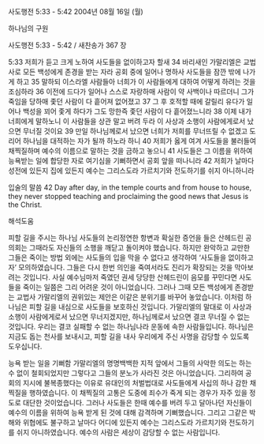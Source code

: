 사도행전 5:33 - 5:42 
2004년 08월 16일 (월)

하나님의 구원



사도행전 5:33 - 5:42 / 새찬송가 367 장


5:33 저희가 듣고 크게 노하여 사도들을 없이하고자 할새 34 바리새인 가말리엘은 교법사로 모든 백성에게 존경을 받는 자라 공회 중에 일어나 명하사 사도들을 잠깐 밖에 나가게 하고 35 말하되 이스라엘 사람들아 너희가 이 사람들에게 대하여 어떻게 하려는 것을 조심하라 36 이전에 드다가 일어나 스스로 자랑하매 사람이 약 사백이나 따르더니 그가 죽임을 당하매 좇던 사람이 다 흩어져 없어졌고 37 그 후 호적할 때에 갈릴리 유다가 일어나 백성을 꾀어 좇게 하다가 그도 망한즉 좇던 사람이 다 흩어졌느니라 38 이제 내가 너희에게 말하노니 이 사람들을 상관 말고 버려 두라 이 사상과 소행이 사람에게로서 났으면 무너질 것이요 39 만일 하나님께로서 났으면 너희가 저희를 무너뜨릴 수 없겠고 도리어 하나님을 대적하는 자가 될까 하노라 하니 40 저희가 옳게 여겨 사도들을 불러들여 채찍질하며 예수의 이름으로 말하는 것을 금하고 놓으니 41 사도들은 그 이름을 위하여 능욕받는 일에 합당한 자로 여기심을 기뻐하면서 공회 앞을 떠나니라 42 저희가 날마다 성전에 있든지 집에 있든지 예수는 그리스도라 가르치기와 전도하기를 쉬지 아니하니라 

입술의 말씀 
42 Day after day, in the temple courts and from house to house, they never stopped teaching and proclaiming the good news that Jesus is the Christ.

해석도움





피할 길을 주시는 하나님 
사도들의 논리정연한 항변과 확실한 증언을 들은 산헤드린 공의회는 그때라도 자신들의 소행을 깨닫고 돌이켜야 했습니다. 하지만 완악하고 교만한 그들은 죽이는 방법 외에는 사도들의 입을 막을 수 없다고 생각하여 ‘사도들을 없이하고자’ 모의하였습니다. 그들은 다시 한번 의인을 죽여서라도 진리가 확장되는 것을 막아보려는 것입니다. 사실 예수님마저 죽였던 권세 당당한 산헤드린이 음모를 꾸민다면 사도들을 죽이는 일쯤은 그리 어려운 것이 아니었습니다. 그러나 그때 모든 백성에게 존경받는 교법사 가말리엘의 권위있는 제안은 이같은 분위기를 바꾸어 놓았습니다. 이처럼 하나님은 피할 길을 내심으로 사도들을 보호하신 것입니다. 가말리엘의 말대로 이 사상과 소행이 사람에게로서 났으면 무너지겠지만, 하나님께로서 났으면 결코 무너질 수 없는 것입니다. 우리는 결코 실패할 수 없는 하나님나라 운동에 속한 사람들입니다. 하나님은 지금도 돕는 천사를 보내시고, 피할 길을 내사 우리에게 주신 사명을 감당할 수 있도록 도우십니다. 

능욕 받는 일을 기뻐함 
가말리엘의 명명백백한 지적 앞에서 그들의 사악한 의도는 하는 수 없이 철회되었지만 그렇다고 그들의 분노가 사라진 것은 아니었습니다. 그리하여 공회의 지시에 불복종했다는 이유로 유대인의 처벌법대로 사도들에게 사십의 하나 감한 채찍질을 행하였습니다. 이 채찍질의 고통은 도중에 죄수가 죽게 되는 경우가 자주 있을 정도로 대단한 것이었습니다. 그러나 사도들은 한때 예수를 버려 두고 달아나던 자신들이 예수의 이름을 위하여 능욕 받게 된 것에 대해 감격하며 기뻐했습니다. 그리고 그같은 박해와 위협에도 불구하고 날마다 어디에 있든지 예수는 그리스도라 가르치기와 전도하기를 쉬지 아니하였습니다. 예수의 사람은 세상이 감당할 수 없는 사람입니다.